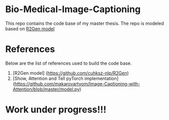 # Bio-Medical-Image-Captioning
This repo contains the code base of my master thesis. The repo is modeled based on [R2Gen model](https://github.com/cuhksz-nlp/R2Gen)

# References

Below are the list of references used to build the code base. 
1. [R2Gen model] (https://github.com/cuhksz-nlp/R2Gen)
2. [Show, Attention and Tell pyTorch implementation] (https://github.com/makarovartyom/Image-Captioning-with-Attention/blob/master/model.py)

# Work under progress!!!